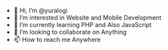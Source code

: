 - 👋 Hi, I’m @yuralogi
- 👀 I’m interested in Website and Mobile Development
- 🌱 I’m currently learning PHP and Also JavaScript 
- 💞️ I’m looking to collaborate on Anything
- 📫 How to reach me Anywhere

<!---
yuralogi/yuralogi is a ✨ special ✨ repository because its `README.md` (this file) appears on your GitHub profile.
You can click the Preview link to take a look at your changes.
--->
